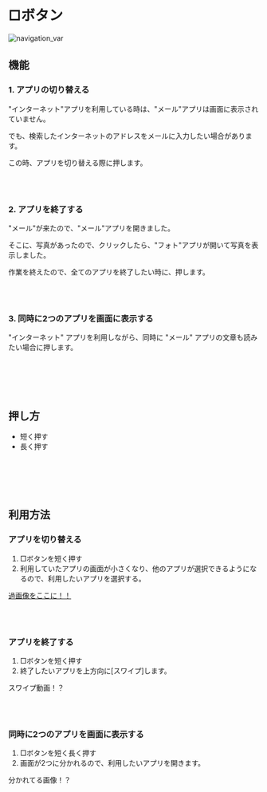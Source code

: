 # □ボタン

![navigation_var](http://drive.google.com/uc?export=view&id=1N65V2xlXvFlJ8l3DiL0AIqw1XeLnnPbJ)

## 機能

### 1. アプリの切り替える

"インターネット"アプリを利用している時は、"メール"アプリは画面に表示されていません。

でも、検索したインターネットのアドレスをメールに入力したい場合があります。

この時、アプリを切り替える際に押します。

<br><br>

### 2. アプリを終了する

"メール"が来たので、"メール"アプリを開きました。

そこに、写真があったので、クリックしたら、"フォト"アプリが開いて写真を表示しました。

作業を終えたので、全てのアプリを終了したい時に、押します。

<br><br>

### 3. 同時に2つのアプリを画面に表示する

"インターネット" アプリを利用しながら、同時に "メール" アプリの文章も読みたい場合に押します。


<br><br><br><br>

## 押し方

  * 短く押す
  * 長く押す


<br><br><br><br>

## 利用方法

### アプリを切り替える

  1. □ボタンを短く押す
  2. 利用していたアプリの画面が小さくなり、他のアプリが選択できるようになるので、利用したいアプリを選択する。

[過画像をここに！！]()

<br><br>

### アプリを終了する

  1. □ボタンを短く押す
  2. 終了したいアプリを上方向に[スワイプ]します。

[]()スワイプ動画！？

<br><br>

### 同時に2つのアプリを画面に表示する

  1. □ボタンを短く長く押す
  2. 画面が2つに分かれるので、利用したいアプリを開きます。

[]()分かれてる画像！？



<!--
タップ
ダブルタップ
ロングタップ
スワイプ
フリック
タッチアンドホールド
ドラッグ
ピンチアウト
ピンチイン
https://www.youtube.com/watch?v=2c5j6ZJ7Vb4
  -->
